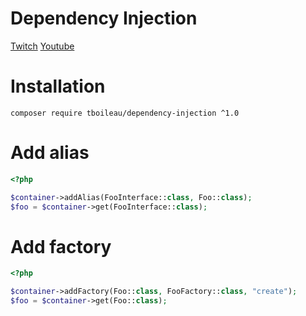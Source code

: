 Dependency Injection
====================

[Twitch](https://www.twitch.tv/toham)
[Youtube](https://www.youtube.com/c/ThomasBoileau)

# Installation

```
composer require tboileau/dependency-injection ^1.0
```

# Add alias 

```php
<?php

$container->addAlias(FooInterface::class, Foo::class);
$foo = $container->get(FooInterface::class);
```

# Add factory

```php
<?php

$container->addFactory(Foo::class, FooFactory::class, "create");
$foo = $container->get(Foo::class);
```
